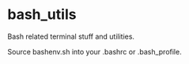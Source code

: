 # bash_utils
Bash related terminal stuff and utilities.

Source bashenv.sh into your .bashrc or .bash_profile.
